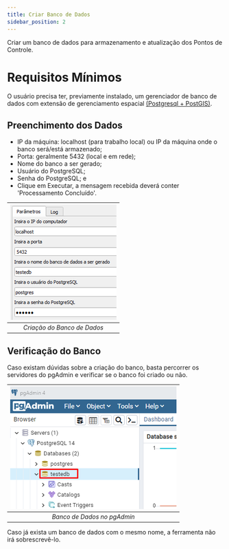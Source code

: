 ```yaml
---
title: Criar Banco de Dados
sidebar_position: 2
---
```


Criar um banco de dados para armazenamento e atualização dos Pontos de Controle.

# Requisitos Mínimos

O usuário precisa ter, previamente instalado, um gerenciador de banco de dados com extensão de gerenciamento espacial [(Postgresql + PostGIS)](https://postgis.net/windows_downloads/).

## Preenchimento dos Dados
* IP da máquina: localhost (para trabalho local) ou IP da máquina onde o banco será/está armazenado;
* Porta: geralmente 5432 (local e em rede);
* Nome do banco a ser gerado;
* Usuário do PostgreSQL;
* Senha do PostgreSQL; e
* Clique em Executar, a mensagem recebida deverá conter 'Processamento Concluído'.

| ![img4](./img/image2.png)|
|:--:|
| *Criação do Banco de Dados* |

## Verificação do Banco
Caso existam dúvidas sobre a criação do banco, basta percorrer os servidores do pgAdmin e verificar se o banco foi criado ou não. 

| ![img5](./img/image8.png)|
|:--:|
| *Banco de Dados no pgAdmin* |

Caso já exista um banco de dados com o mesmo nome, a ferramenta não irá sobrescrevê-lo.
